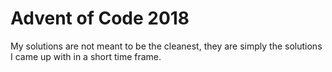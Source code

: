 # Advent of Code 2018
My solutions are not meant to be the cleanest, they are simply the solutions I came up with in a short time frame.